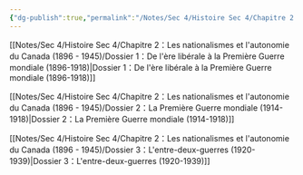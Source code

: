 ```yaml
---
{"dg-publish":true,"permalink":"/Notes/Sec 4/Histoire Sec 4/Chapitre 2：Les nationalismes et l'autonomie du Canada (1896 - 1945)/"}
---
```



[[Notes/Sec 4/Histoire Sec 4/Chapitre 2：Les nationalismes et l'autonomie du Canada (1896 - 1945)/Dossier 1：De l'ère libérale à la Première Guerre mondiale (1896-1918)\|Dossier 1：De l'ère libérale à la Première Guerre mondiale (1896-1918)]]

[[Notes/Sec 4/Histoire Sec 4/Chapitre 2：Les nationalismes et l'autonomie du Canada (1896 - 1945)/Dossier 2：La Première Guerre mondiale (1914-1918)\|Dossier 2：La Première Guerre mondiale (1914-1918)]]

[[Notes/Sec 4/Histoire Sec 4/Chapitre 2：Les nationalismes et l'autonomie du Canada (1896 - 1945)/Dossier 3：L'entre-deux-guerres (1920-1939)\|Dossier 3：L'entre-deux-guerres (1920-1939)]]

